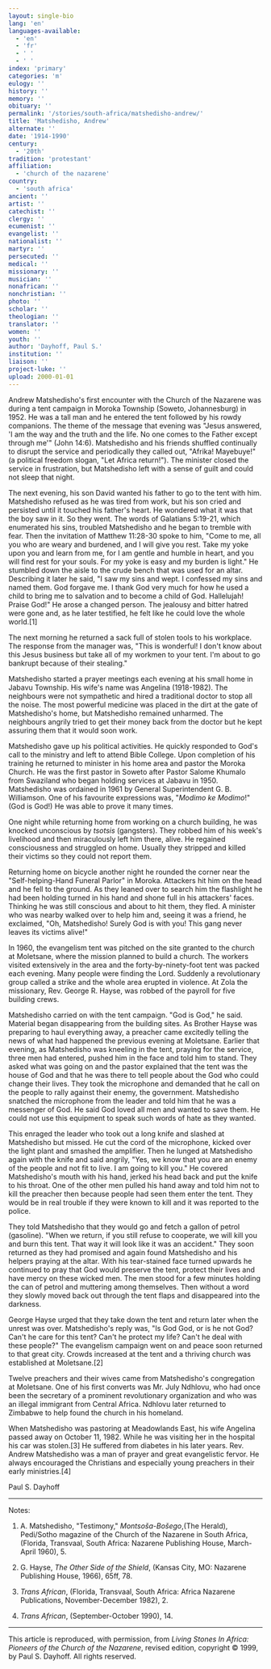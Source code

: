 ```yaml
---
layout: single-bio
lang: 'en'
languages-available:
  - 'en'
  - 'fr'
  - ' '
  - ' '
index: 'primary'
categories: 'm'
eulogy: ''
history: ''
memory: ''
obituary: ''
permalink: '/stories/south-africa/matshedisho-andrew/'
title: 'Matshedisho, Andrew'
alternate: ''
date: '1914-1990'
century:
  - '20th'
tradition: 'protestant'
affiliation:
  - 'church of the nazarene'
country:
  - 'south africa'
ancient: ''
artist: ''
catechist: ''
clergy: ''
ecumenist: ''
evangelist: ''
nationalist: ''
martyr: ''
persecuted: ''
medical: ''
missionary: ''
musician: ''
nonafrican: ''
nonchristian: ''
photo: ''
scholar: ''
theologian: ''
translator: ''
women: ''
youth: ''
author: 'Dayhoff, Paul S.'
institution: ''
liaison: ''
project-luke: ''
upload: 2000-01-01
---
```



Andrew Matshedisho's first encounter with the Church of the Nazarene was during  a tent campaign in Moroka Township (Soweto, Johannesburg) in 1952.  He was a tall man and he entered the tent followed by his rowdy companions. The theme of the message that evening was "Jesus answered, 'I am the way and the truth and the life.  No one comes to the Father except through me'" (John 14:6).  Matshedisho and his friends shuffled continually to disrupt the service and periodically they called out, "Afrika! Mayebuye!" (a political freedom slogan, "Let Africa return!").  The minister closed the service in frustration, but Matshedisho left with a sense of guilt and could not sleep that night.

The next evening, his son David wanted his father to go to the tent with him. Matshedisho refused as he was tired from work, but his son cried and persisted until it touched his father's heart.   He wondered what it was that the boy saw in it. So they went.  The words of Galatians 5:19-21, which enumerated his sins, troubled Matshedisho and he began to tremble with fear.  Then the invitation of Matthew 11:28-30 spoke to him, "Come to me, all you who are weary and burdened, and I will give you rest.  Take my yoke upon you and learn from me, for I am gentle and humble in heart, and you will find rest for your souls.  For my yoke is easy and my burden is light."  He stumbled down the aisle to the crude bench that was used for an altar.  Describing it later he said, "I saw my sins and wept.  I confessed my sins and named them.  God forgave me.  I thank God very much for how he used a child to bring me to salvation and to become a child of God.  Hallelujah!  Praise God!"  He arose a changed person.  The jealousy and bitter hatred were gone and, as he later testified, he felt like he could love the whole world.[1]

The next morning he returned a sack full of stolen tools to his workplace.  The response from the manager was, "This is wonderful!  I don't know about this Jesus business but take all of my workmen to your tent.  I'm about to go bankrupt because of their stealing."

Matshedisho started a prayer meetings each evening at his small home in Jabavu Township.  His wife's name was Angelina (1918-1982).  The neighbours were not sympathetic and hired a traditional doctor to stop all the noise.  The most powerful medicine was placed in the dirt at the gate of Matshedisho's home, but Matshedisho remained unharmed.  The neighbours angrily tried to get their money back from the doctor but he kept assuring them that it would soon work.

Matshedisho gave up his political activities.  He quickly  responded to God's call to the ministry and left to attend Bible College.  Upon completion of his training he returned to minister in his home area and pastor the Moroka Church.  He was the first pastor in Soweto after Pastor Salome Khumalo from Swaziland who began holding services at Jabavu in 1950.  Matshedisho was ordained in 1961 by General Superintendent G. B. Williamson.  One of his favourite expressions was, "*Modimo ke Modimo*!" (God is God!)  He was able to prove it many times.

One night while returning home from working on a church building, he was knocked unconscious by *tsotsis* (gangsters).  They robbed him of his week's livelihood and then miraculously left him there, alive.  He regained consciousness and struggled on home.  Usually they stripped and killed their victims so they could not report them.

Returning home on bicycle another night he rounded the corner near the "Self-helping-Hand Funeral Parlor" in Moroka.  Attackers hit him on the head and he fell to the ground.  As they leaned over to search him the flashlight he had been holding turned in his hand and shone full in his attackers' faces.  Thinking he was still conscious and about to hit them, they fled.  A minister who was nearby walked over to help him and, seeing it was a friend, he exclaimed, "Oh, Matshedisho!  Surely God is with you!  This gang never leaves its victims alive!"

In 1960, the evangelism tent was pitched on the site granted to the church at Moletsane, where the mission planned to build a church.  The workers visited extensively in the area and the forty-by-ninety-foot tent was packed each evening.  Many people were finding the Lord.  Suddenly a revolutionary group called a strike and the whole area erupted in violence.  At Zola the missionary, Rev. George R. Hayse, was robbed of the payroll for five building crews.

Matshedisho carried on with the tent campaign.  "God is God," he said.  Material began disappearing from the building sites.  As Brother Hayse was preparing to haul everything away, a preacher came excitedly telling the news of what had happened the previous evening at Moletsane. Earlier that evening, as Matshedisho was kneeling in the tent, praying for the service, three men had entered, pushed him in the face and told him to stand.  They asked what was going on and the pastor explained that the tent was the house of God and that he was there to tell people about the God who could change their lives.  They took the microphone and demanded that he call on the people to rally against their enemy, the government.  Matshedisho snatched the microphone from the leader and told him that he was a messenger of God.  He said God loved all men and wanted to save them.  He could not use this equipment to speak such words of hate as they wanted.

This enraged the leader who took out a long knife and slashed at Matshedisho but missed.  He cut the cord of the microphone, kicked over the light plant and smashed the amplifier.  Then he lunged at Matshedisho again with the knife and said angrily, "Yes, we know that you are an enemy of the people and not fit to live.  I am going to kill you."  He covered Matshedisho's mouth with his hand, jerked his head back and put the knife to his throat.  One of the other men pulled his hand away and told him not to kill the preacher then because people had seen them enter the tent.  They would be in real trouble if they were known to kill and it was reported to the police.

They told Matshedisho that they would go and fetch a gallon of petrol (gasoline). "When we return, if you still refuse to cooperate, we will kill you and burn this tent.  That way it will look like it was an accident."  They soon returned as they had promised and again found Matshedisho and his helpers praying at the altar.  With his tear-stained face turned upwards he continued to pray that God would preserve the tent, protect their lives and have mercy on these wicked men.  The men stood for a few minutes holding the can of petrol and muttering among themselves.  Then without a word they slowly moved back out through the tent flaps and disappeared into the darkness.

George Hayse urged that they take down the tent and return later when the unrest was over.  Matshedisho's reply was, "Is God God, or is he not God?  Can't he care for this tent?  Can't he protect my life?  Can't he deal with these people?"  The evangelism campaign went on and peace soon returned to that great city.  Crowds increased at the tent and a thriving church was established at Moletsane.[2]

Twelve preachers and their wives came from Matshedisho's congregation at Moletsane.  One of his first converts was Mr. July Ndhlovu, who had once been the secretary of a prominent revolutionary organization and who was an illegal immigrant from Central Africa.  Ndhlovu later returned to Zimbabwe to help found the church in his homeland.

When Matshedisho was pastoring at Meadowlands East, his wife Angelina passed away on October 11, 1982.  While he was visiting her in the hospital his car was stolen.[3]   He suffered from diabetes in his later years.  Rev. Andrew Matshedisho was a man of prayer and great evangelistic fervor.  He always encouraged the Christians and especially young preachers in their early ministries.[4]

Paul S. Dayhoff

---

Notes:

1. A. Matshedisho, "Testimony,"  *Montsoša-Bošego*,(The Herald), Pedi/Sotho magazine of the Church of the Nazarene in South Africa, (Florida, Transvaal, South Africa: Nazarene Publishing House, March-April 1960), 5.

2. G. Hayse, *The Other Side of the Shield*, (Kansas City, MO: Nazarene Publishing House, 1966), 65ff, 78.

3. *Trans African*, (Florida, Transvaal, South Africa: Africa Nazarene Publications, November-December 1982), 2.

4. *Trans African*, (September-October 1990), 14.

---

This article is reproduced, with permission, from *Living Stones In Africa: Pioneers of the Church of the Nazarene*, revised edition, copyright &copy; 1999, by Paul S. Dayhoff.  All rights reserved.